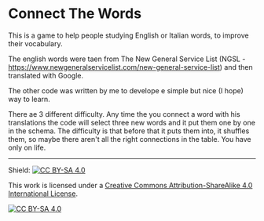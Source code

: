 # Connect The Words

This is a game to help people studying English or Italian words, to improve their vocabulary.

The english words were taen from The New General Service List (NGSL - https://www.newgeneralservicelist.com/new-general-service-list) and then translated with Google.

The other code was written by me to develope e simple but nice (I hope) way to learn.

There ae 3 different difficulty. Any time the you connect a word with his translations the code will select three new words and it put them one by one in the schema.
The difficulty is that before that it puts them into, it shuffles them, so maybe there aren't all the right connections in the table.
You have only on life.

-----

Shield: [![CC BY-SA 4.0][cc-by-sa-shield]][cc-by-sa]

This work is licensed under a
[Creative Commons Attribution-ShareAlike 4.0 International License][cc-by-sa].

[![CC BY-SA 4.0][cc-by-sa-image]][cc-by-sa]

[cc-by-sa]: http://creativecommons.org/licenses/by-sa/4.0/
[cc-by-sa-image]: https://licensebuttons.net/l/by-sa/4.0/88x31.png
[cc-by-sa-shield]: https://img.shields.io/badge/License-CC%20BY--SA%204.0-lightgrey.svg
